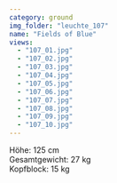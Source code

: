 ```yaml
---
category: ground
img_folder: "leuchte_107"
name: "Fields of Blue"
views:
  - "107_01.jpg"
  - "107_02.jpg"
  - "107_03.jpg"
  - "107_04.jpg"
  - "107_05.jpg"
  - "107_06.jpg"
  - "107_07.jpg"
  - "107_08.jpg"
  - "107_09.jpg"
  - "107_10.jpg"
---
```


Höhe: 125 cm<br/>Gesamtgewicht: 27 kg<br/>Kopfblock: 15 kg<br/>
